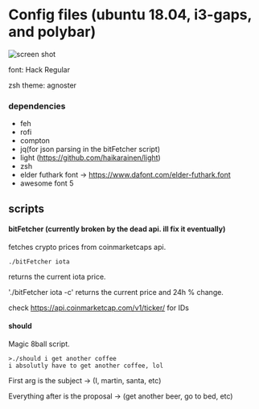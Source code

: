 # Config files (ubuntu 18.04, i3-gaps, and polybar)

![screen shot](https://raw.githubusercontent.com/Slhm/dotfiles/master/2018-11-01-18%3A47%3A56.png)

font: Hack Regular

zsh theme: agnoster

### dependencies
- feh 
- rofi
- compton
- jq(for json parsing in the bitFetcher script)
- light (https://github.com/haikarainen/light)
- zsh
- elder futhark font -> https://www.dafont.com/elder-futhark.font
- awesome font 5


## scripts
#### bitFetcher (currently broken by the dead api. ill fix it eventually)
fetches crypto prices from coinmarketcaps api.
```
./bitFetcher iota
```
returns the current iota price.


'./bitFetcher iota -c' returns the current price and 24h % change. 

check https://api.coinmarketcap.com/v1/ticker/ for IDs

#### should
Magic 8ball script.
```
>./should i get another coffee
i absolutly have to get another coffee, lol
```
First arg is the subject -> (I, martin, santa, etc)

Everything after is the proposal -> (get another beer, go to bed, etc)
